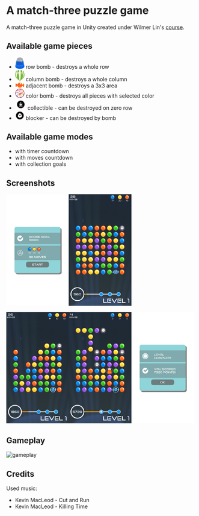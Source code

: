 # A match-three puzzle game

A match-three puzzle game in Unity created under Wilmer Lin's [course](https://www.udemy.com/course/make-a-puzzle-match-game-in-unity/).

## Available game pieces

- <img src="Assets/Sprites/row/cornBlue.png" width="5%"> row bomb - destroys a whole row
- <img src="Assets/Sprites/column/columnGreen.png" width="5%"> column bomb - destroys a whole column
- <img src="Assets/Sprites/adjacent/wrappedOrange.png" width="5%"> adjacent bomb - destroys a 3x3 area
- <img src="Assets/Sprites/color/rainbow.png" width="5%"> color bomb - destroys all pieces with selected color
- <img src="Assets/Sprites/collectibleIcon.png" width="6%"> collectible - can be destroyed on zero row
- <img src="Assets/Sprites/blockerIcon.png" width="5%"> blocker - can be destroyed by bomb

## Available game modes

- with timer countdown
- with moves countdown
- with collection goals

## Screenshots

<img src="Docs/Images/Screenshot_1.png" width="33%"><img src="Docs/Images/Screenshot_2.png" width="33%">

<img src="Docs/Images/Screenshot_3.png" width="33%"><img src="Docs/Images/Screenshot_4.png" width="33%"><img src="Docs/Images/Screenshot_5.png" width="33%">

## Gameplay

![gameplay](Docs/Images/gameplay.gif)

## Credits

Used music:

- Kevin MacLeod - Cut and Run
- Kevin MacLeod - Killing Time
